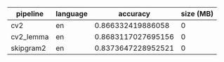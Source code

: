 | pipeline  | language | accuracy           | size (MB) |
|-----------|----------|--------------------|-----------|
| cv2       | en       | 0.866332419886058  | 0         |
| cv2_lemma | en       | 0.8683117027695156 | 0         |
| skipgram2 | en       | 0.8373647228952521 | 0         |